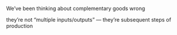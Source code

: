 We’ve been thinking about complementary goods wrong

they’re not “multiple inputs/outputs” — they’re subsequent steps of production
